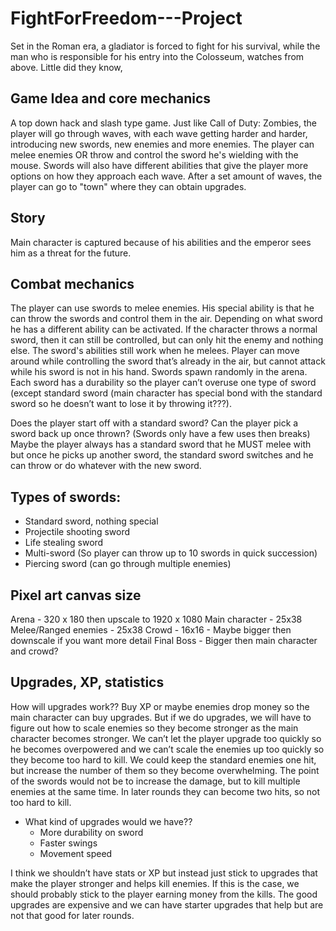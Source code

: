 # FightForFreedom---Project
Set in the Roman era, a gladiator is forced to fight for his survival, while the man who is responsible for his entry into the Colosseum, watches from above. Little did they know, 

## Game Idea and core mechanics
A top down hack and slash type game. Just like Call of Duty: Zombies, the player will go through waves, with each wave getting harder and harder, introducing new swords, new enemies and more enemies. The player can melee enemies OR throw and control the sword he's wielding with the mouse. Swords will also have different abilities that give the player more options on how they approach each wave. After a set amount of waves, the player can go to "town" where they can obtain upgrades. 

## Story
Main character is captured because of his abilities and the emperor sees him as a threat for the future.

## Combat mechanics
The player can use swords to melee enemies. His special ability is that he can throw the swords and control them in the air. Depending on what sword he has a different ability can be activated. If the character throws a normal sword, then it can still be controlled, but can only hit the enemy and nothing else. The sword's abilities still work when he melees. Player can move around while controlling the sword that’s already in the air, but cannot attack while his sword is not in his hand. Swords spawn randomly in the arena. Each sword has a durability so the player can’t overuse one type of sword (except standard sword (main character has special bond with the standard sword so he doesn’t want to lose it by throwing it???).

Does the player start off with a standard sword?
Can the player pick a sword back up once thrown? (Swords only have a few uses then breaks)
Maybe the player always has a standard sword that he MUST melee with but once he picks up another sword, the standard sword switches and he can throw or do whatever with the new sword.

## Types of swords:
* Standard sword, nothing special
* Projectile shooting sword
* Life stealing sword
* Multi-sword (So player can throw up to 10 swords in quick succession)
* Piercing sword (can go through multiple enemies)

## Pixel art canvas size
Arena -  320 x 180 then upscale to 1920 x 1080 
Main character - 25x38
Melee/Ranged enemies - 25x38
Crowd - 16x16 - Maybe bigger then downscale if you want more detail
Final Boss - Bigger then main character and crowd?

## Upgrades, XP, statistics
How will upgrades work?? Buy XP or maybe enemies drop money so the main character can buy upgrades. But if we do upgrades, we will have to figure out how to scale enemies so they become stronger as the main character becomes stronger. We can’t let the player upgrade too quickly so he becomes overpowered and we can’t scale the enemies up too quickly so they become too hard to kill. 
We could keep the standard enemies one hit, but increase the number of them so they become overwhelming. The point of the swords would not be to increase the damage, but to kill multiple enemies at the same time. In later rounds they can become two hits, so not too hard to kill.

* What kind of upgrades would we have?? 
  * More durability on sword
  * Faster swings
  * Movement speed

I think we shouldn’t have stats or XP but instead just stick to upgrades that make the player stronger and helps kill enemies. If this is the case, we should probably stick to the player earning money from the kills. The good upgrades are expensive and we can have starter upgrades that help but are not that good for later rounds.
